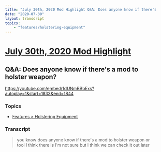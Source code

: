 ```yaml
---
title: "July 30th, 2020 Mod Highlight Q&A: Does anyone know if there's a mod to holster weapon?"
date: "2020-07-30"
layout: transcript
topics:
    - "features/holstering-equipment"
---
```

# [July 30th, 2020 Mod Highlight](../2020-07-30.md)
## Q&A: Does anyone know if there's a mod to holster weapon?
https://youtube.com/embed/1dUNmBBbExs?autoplay=1&start=1833&end=1844

### Topics
* [Features > Holstering Equipment](../topics/features/holstering-equipment.md)

### Transcript

> you know does anyone know if there's a mod to holster weapon or tool I think there is I'm not sure but I think we can check it out later
